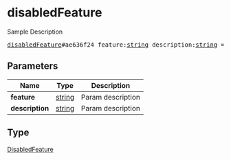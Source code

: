 # disabledFeature

Sample Description

<pre>
<a href="../constructor/disabledFeature.md">disabledFeature</a>#ae636f24 feature:<a href="../type/string.md">string</a> description:<a href="../type/string.md">string</a> = <a href="../type/DisabledFeature.md">DisabledFeature</a>;
</pre>
## Parameters

| Name | Type | Description |
|------|:----:|-------------|
| **feature** | <a href="../type/string.md">string</a> | Param description |
| **description** | <a href="../type/string.md">string</a> | Param description |

## Type

<a href="../type/DisabledFeature.md">DisabledFeature</a>
